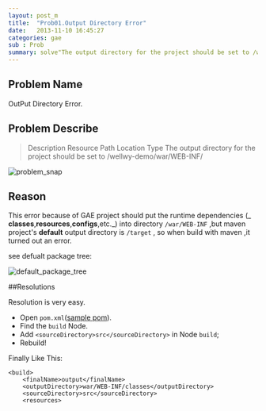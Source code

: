 ```yaml
---
layout: post_m
title:  "Prob01.Output Directory Error"
date:   2013-11-10 16:45:27
categories: gae
sub : Prob
summary: solve"The output directory for the project should be set to /wellwy-demo/war/WEB-INF/classes"
---
```


## Problem Name
OutPut Directory Error.

## Problem Describe

> Description	Resource	Path	Location	Type
The output directory for the project should be set to /wellwy-demo/war/WEB-INF/

![problem_snap][]
## Reason

This error because of GAE project should put the runtime dependencies (_ **classes**,**resources**,**configs**,etc._) into directory `/war/WEB-INF` ,but maven project's **default** output directory is `/target` , so when build with maven ,it turned out an error.

see defualt package tree:

![default_package_tree][]

##Resolutions

Resolution is very easy.

- Open `pom.xml`([sample pom][]).
- Find the `build` Node.
- Add `<sourceDirectory>src</sourceDirectory>` in Node `build`;
- Rebuild!

Finally Like This:

    <build>
        <finalName>output</finalName>
        <outputDirectory>war/WEB-INF/classes</outputDirectory>
        <sourceDirectory>src</sourceDirectory>
        <resources>


[problem_snap]:{{site.graphs}}/gae/prob/prob01_outputdir_01.jpg
[default_package_tree]:{{site.graphs}}/gae/prob/prob01_default_package.jpg
[sample pom]:{{site.baseurl}}/gae/pom/
